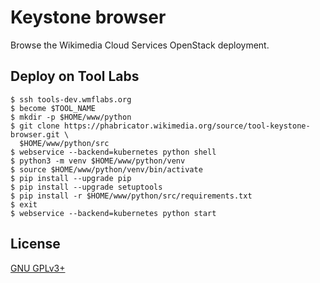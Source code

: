Keystone browser
================

Browse the Wikimedia Cloud Services OpenStack deployment.

Deploy on Tool Labs
-------------------
```
$ ssh tools-dev.wmflabs.org
$ become $TOOL_NAME
$ mkdir -p $HOME/www/python
$ git clone https://phabricator.wikimedia.org/source/tool-keystone-browser.git \
  $HOME/www/python/src
$ webservice --backend=kubernetes python shell
$ python3 -m venv $HOME/www/python/venv
$ source $HOME/www/python/venv/bin/activate
$ pip install --upgrade pip
$ pip install --upgrade setuptools
$ pip install -r $HOME/www/python/src/requirements.txt
$ exit
$ webservice --backend=kubernetes python start
```

License
-------
[GNU GPLv3+](//www.gnu.org/copyleft/gpl.html "GNU GPLv3+")
